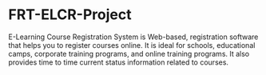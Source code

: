 # FRT-ELCR-Project
E-Learning Course Registration System is Web-based, registration software that helps you to register courses online.  It is ideal for schools, educational camps, corporate training programs, and online training programs. It also provides time to time current status information related to courses. 

